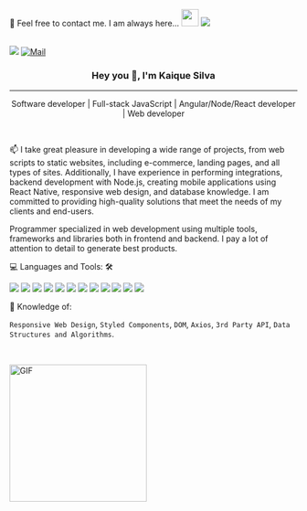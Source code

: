 <p>
📝 Feel free to contact me. I am always here...  <img src=https://camo.githubusercontent.com/870d765b5c096038f097185a0ffa08df4011c0491b8039f3a7d5eeebf4d82c7e/68747470733a2f2f6d656469612e67697068792e636f6d2f6d656469612f57556c706c634d704f43456d5447427442572f67697068792e676966 
style="width: 30px;"/>
<a href="https://github.com/kaiquemsa">
  <img src="https://img.shields.io/badge/Follow%20me%20--_.svg?style=social&logo=github" />
</a>
</p>
<br/>
<a href="https://www.linkedin.com/in/kaique-silva-3929b2217/" rel="nofollow"><img src="https://img.shields.io/badge/LinkedIn-Kaique%20Silva-blue?logo=Linkedin&amp;logoColor=blue&amp;labelColor=black" style="max-width: 100%;"></a>
<a href="mailto:kaiquemeira@hotmail.com"><img alt="Mail" src="https://img.shields.io/badge/Hotmail-kaiquemeira@hotmail.com-blue?logo=Gmail&amp;logoColor=blue&amp;labelColor=black" style="max-width: 100%;"></a>



### <p align="center"> Hey you 👋,  I'm Kaique Silva </p> 
<hr/>

<p align="center">
    Software developer | Full-stack JavaScript | Angular/Node/React developer | Web developer
</p>

<br/>
<p>
    📫 I take great pleasure in developing a wide range of projects, from web scripts to static websites, including e-commerce, landing pages, and all types of sites. Additionally, I have experience in performing integrations, backend development with Node.js, creating mobile applications using React Native, responsive web design, and database knowledge. I am committed to providing high-quality solutions that meet the needs of my clients and end-users.
</p>
<p>
    Programmer specialized in web development using multiple tools, frameworks and libraries both in frontend and backend. I pay a lot of attention to detail to generate best products.
</p>

💻 Languages and Tools: 🛠️ <br/>
<p dir="auto">
    <img src="https://img.shields.io/badge/Angular-black?style=flat&logo=angular&logoColor=white&labelColor=red" />
    <img src="https://camo.githubusercontent.com/d70d31d25c728d69ea4bc68f845bebdde30a77f29babf2278d16338236c810ea/68747470733a2f2f696d672e736869656c64732e696f2f62616467652f2d52656163742d3030303030303f7374796c653d666c6174266c6f676f3d7265616374" />
    <img src="https://camo.githubusercontent.com/74d18b0937a6cfee8fc5d5aa116011631f077790bfbaf7b138295b0c6a70a05f/68747470733a2f2f696d672e736869656c64732e696f2f62616467652f2d52656163742532304e61746976652d3030303030303f7374796c653d666c6174266c6f676f3d7265616374266c6162656c436f6c6f723d303030303030" />
    <img src="https://img.shields.io/badge/Typescript-black?style=flat&logo=typescript&logoColor=white&labelColor=blue" />
    <img src="https://camo.githubusercontent.com/eb28974ccb555a0856c2bfeef12a5ebd01bb1d8a8987400dcb32de8c6a0e0a20/68747470733a2f2f696d672e736869656c64732e696f2f62616467652f2d4a6176615363726970742d3030303030303f7374796c653d666c6174266c6f676f3d6a617661736372697074" /> 
    <img src="https://camo.githubusercontent.com/e706c85a2ebdff5b55868c2fe53889091959fbd0543038cb1fb7b027e7974594/68747470733a2f2f696d672e736869656c64732e696f2f62616467652f2d4e6f64656a732d3030303030303f7374796c653d666c6174266c6f676f3d4e6f64652e6a73" />
    <img src="https://camo.githubusercontent.com/50afce435147c368fa9c8f14d6547b182d98b26ec0ccfce14fc89acd7e549ce3/68747470733a2f2f696d672e736869656c64732e696f2f62616467652f2d48544d4c352d3030303030303f7374796c653d666c6174266c6f676f3d68746d6c35266c6f676f436f6c6f723d666666666666266c6162656c436f6c6f723d453334463236" /> 
    <img src="https://camo.githubusercontent.com/dca52182395b0178f83a8903cb12da584ebe35aeee97c5de3f99df27cdca17cd/68747470733a2f2f696d672e736869656c64732e696f2f62616467652f2d435353332d3030303030303f7374796c653d666c6174266c6f676f3d63737333266c6f676f436f6c6f723d666666666666266c6162656c436f6c6f723d313537324236" /> 
    <img src="https://camo.githubusercontent.com/cb2653991f0c76a660e8f97f78c0fbd4588f8a353b4e5fb704b43390ed9bfe72/68747470733a2f2f696d672e736869656c64732e696f2f62616467652f2d426f6f7473747261702d3030303030303f7374796c653d666c6174266c6f676f3d626f6f747374726170266c6f676f436f6c6f723d666666666666266c6162656c436f6c6f723d353633443743" />
    <img src="https://camo.githubusercontent.com/fcfd5b6aaf2caee59c11025f23d0344fa9492d46f2c7cb2911bc1b6c09e308bb/68747470733a2f2f696d672e736869656c64732e696f2f62616467652f2d536173732d3030303030303f7374796c653d666c6174266c6f676f3d73617373266c6f676f436f6c6f723d666666666666266c6162656c436f6c6f723d253233434336363939" />
    <img src="https://camo.githubusercontent.com/62258670fdcf8b2e650e7472492712c7e6777fbe2739770b1f6123cdabb1c222/68747470733a2f2f696d672e736869656c64732e696f2f62616467652f2d4769742d3030303030303f7374796c653d666c6174266c6f676f3d676974266c6f676f436f6c6f723d463035303332266c6162656c436f6c6f723d666666666666"/> 
    <img src="https://camo.githubusercontent.com/4e5fba7673ee2c2d250918211a45fa2a7b73aaddb256276ee61a5c34e3586d6d/68747470733a2f2f696d672e736869656c64732e696f2f62616467652f2d4769744875622d3030303030303f7374796c653d666c6174266c6f676f3d676974687562266c6f676f436f6c6f723d303030303030266c6162656c436f6c6f723d666666666666" />
</p>

<p>
🧐 Knowledge of:
</p>
<p>
    <code>Responsive Web Design</code>,
    <code>Styled Components</code>,
    <code>DOM</code>,
    <code>Axios</code>,
    <code>3rd Party API</code>,
    <code>Data Structures and Algorithms</code>.
</p>
<br/>
<p>
<animated-image data-catalyst="" style="width: 320px;"><a target="_blank" rel="noopener noreferrer nofollow" href="https://camo.githubusercontent.com/b76228004161e9dce54e2758df7921f8d0c77582a4c69948714f48b5b894c55b/68747470733a2f2f6d69726f2e6d656469756d2e636f6d2f6d61782f3837352f312a557263323873626e4f52474f57356f796f68513036672e676966" data-target="animated-image.originalLink"><img alt="GIF" height="240px" src="https://camo.githubusercontent.com/b76228004161e9dce54e2758df7921f8d0c77582a4c69948714f48b5b894c55b/68747470733a2f2f6d69726f2e6d656469756d2e636f6d2f6d61782f3837352f312a557263323873626e4f52474f57356f796f68513036672e676966" data-canonical-src="https://miro.medium.com/max/875/1*Urc28sbnORGOW5oyohQ06g.gif" style="max-width: 100%; display: inline-block;" data-target="animated-image.originalImage"></a>
      <span class="AnimatedImagePlayer" data-target="animated-image.player" hidden="">
        <a data-target="animated-image.replacedLink" class="AnimatedImagePlayer-images" href="https://camo.githubusercontent.com/b76228004161e9dce54e2758df7921f8d0c77582a4c69948714f48b5b894c55b/68747470733a2f2f6d69726f2e6d656469756d2e636f6d2f6d61782f3837352f312a557263323873626e4f52474f57356f796f68513036672e676966" target="_blank">
      </span>
</animated-image>
</p>


